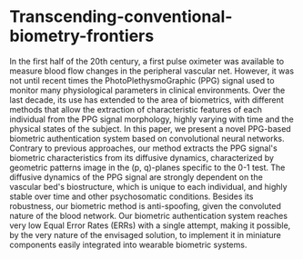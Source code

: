 # Transcending-conventional-biometry-frontiers
In the first half of the 20th century, a first pulse oximeter was available to measure blood flow changes in the peripheral vascular net. However, it was not until recent times the PhotoPlethysmoGraphic (PPG) signal used to monitor many physiological parameters in clinical environments. Over the last decade, its use has extended to the area of biometrics, with different methods that allow the extraction of characteristic features of each individual from the PPG signal morphology, highly varying with time and the physical states of the subject. In this paper, we present a novel PPG-based biometric authentication system based on convolutional neural networks. Contrary to previous approaches, our method extracts the PPG signal's biometric characteristics from its diffusive dynamics, characterized by geometric patterns image in the (p, q)-planes specific to the 0-1 test. The diffusive dynamics of the PPG signal are strongly dependent on the vascular bed's biostructure, which is unique to each individual, and highly stable over time and other psychosomatic conditions. Besides its robustness, our biometric method is anti-spoofing, given the convoluted nature of the blood network. Our biometric authentication system reaches very low Equal Error Rates (ERRs) with a single attempt, making it possible, by the very nature of the envisaged solution, to implement it in miniature components easily integrated into wearable biometric systems. 
